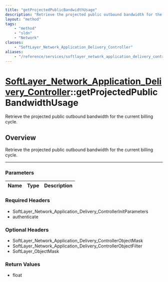 ```yaml
---
title: "getProjectedPublicBandwidthUsage"
description: "Retrieve the projected public outbound bandwidth for the current billing cycle."
layout: "method"
tags:
    - "method"
    - "sldn"
    - "Network"
classes:
    - "SoftLayer_Network_Application_Delivery_Controller"
aliases:
    - "/reference/services/softlayer_network_application_delivery_controller/getProjectedPublicBandwidthUsage"
---
```

# [SoftLayer_Network_Application_Delivery_Controller](/reference/services/SoftLayer_Network_Application_Delivery_Controller)::getProjectedPublicBandwidthUsage


Retrieve the projected public outbound bandwidth for the current billing cycle.


## Overview 
Retrieve the projected public outbound bandwidth for the current billing cycle.

-----

### Parameters 
|Name | Type | Description |
| --- | --- | --- |


### Required Headers
* SoftLayer_Network_Application_Delivery_ControllerInitParameters
* authenticate


### Optional Headers
* SoftLayer_Network_Application_Delivery_ControllerObjectMask
* SoftLayer_Network_Application_Delivery_ControllerObjectFilter
* SoftLayer_ObjectMask

### Return Values
* float




